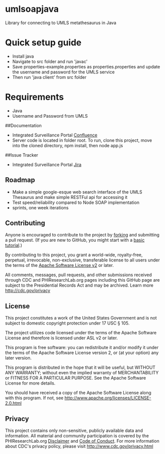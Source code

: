umlsoapjava
===========

Library for connecting to UMLS metathesaurus in Java


# Quick setup guide
* Install java
* Navigate to src folder and run 'javac'
* Save properties-example.properties as properties.properties and update the username and password for the UMLS service
* Then run 'java client' from src folder

# Requirements
* Java
* Username and Password from UMLS



##Documentation
* Integrated Surveillance Portal [Confluence](http://code.phiresearchlab.org/confluence/pages/)
* Server code is located in folder root.  To run, clone this project, move into the cloned directory, npm install, then node app.js

##Issue Tracker
* Integrated Surveillance Portal [Jira](https://code.phiresearchlab.org/jira/browse/)

## Roadmap
* Make a simple google-esque web search interface of the UMLS Thesaurus and make simple RESTFul api for accessing it
* Test speed/reliability compared to Node SOAP implementation
* sprints, one week iterations

## Contributing
Anyone is encouraged to contribute to the project by [forking](https://help.github.com/articles/fork-a-repo) and submitting a pull request. (If you are new to GitHub, you might start with a [basic tutorial](https://help.github.com/articles/set-up-git).)

By contributing to this project, you grant a world-wide, royalty-free, perpetual, irrevocable, non-exclusive, transferable license to all users under the terms of the [Apache Software License v2](http://www.apache.org/licenses/LICENSE-2.0.html) or later.

All comments, messages, pull requests, and other submissions received through CDC and PHIResearchLab.org pages including this GitHub page are subject to the Presidential Records Act and may be archived. Learn more http://cdc.gov/privacy

## License

This project constitutes a work of the United States Government and is not subject to domestic copyright protection under 17 USC § 105.

The project utilizes code licensed under the terms of the Apache Software License and therefore is licensed under ASL v2 or later.

This program is free software: you can redistribute it and/or modify it under the terms of the Apache Software License version 2, or (at your option) any later version.

This program is distributed in the hope that it will be useful, but WITHOUT ANY WARRANTY; without even the implied warranty of MERCHANTABILITY or FITNESS FOR A PARTICULAR PURPOSE. See the Apache Software License for more details.

You should have received a copy of the Apache Software License along with this program. If not, see http://www.apache.org/licenses/LICENSE-2.0.html

## Privacy

This project contains only non-sensitive, publicly available data and information. All material and community participation is covered by the PHIResearchLab.org [Disclaimer](http://www.phiresearchlab.org/index.php?option=com_content&view=article&id=26&Itemid=15) and [Code of Conduct](http://www.phiresearchlab.org/index.php?option=com_content&view=article&id=27&Itemid=19). For more information about CDC's privacy policy, please visit http://www.cdc.gov/privacy.html

